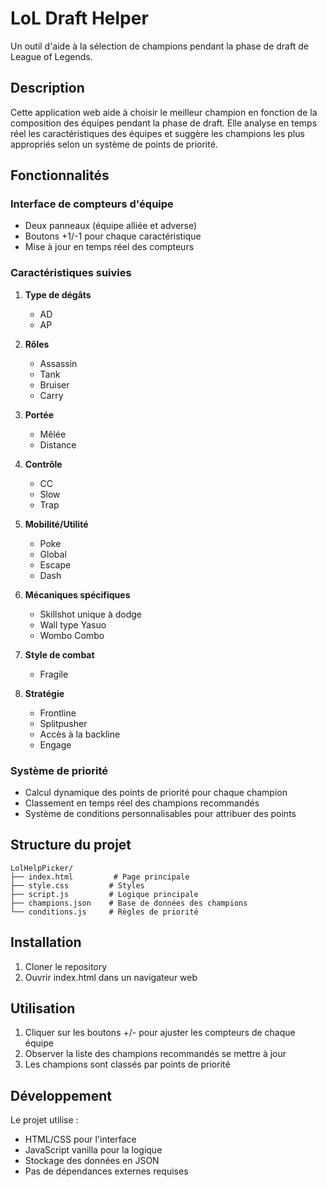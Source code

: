 # LoL Draft Helper

Un outil d'aide à la sélection de champions pendant la phase de draft de League of Legends.

## Description

Cette application web aide à choisir le meilleur champion en fonction de la composition des équipes pendant la phase de draft. Elle analyse en temps réel les caractéristiques des équipes et suggère les champions les plus appropriés selon un système de points de priorité.

## Fonctionnalités

### Interface de compteurs d'équipe
- Deux panneaux (équipe alliée et adverse)
- Boutons +1/-1 pour chaque caractéristique
- Mise à jour en temps réel des compteurs

### Caractéristiques suivies
1. **Type de dégâts**
   - AD
   - AP

2. **Rôles**
   - Assassin
   - Tank
   - Bruiser
   - Carry

3. **Portée**
   - Mêlée
   - Distance

4. **Contrôle**
   - CC
   - Slow
   - Trap

5. **Mobilité/Utilité**
   - Poke
   - Global
   - Escape
   - Dash

6. **Mécaniques spécifiques**
   - Skillshot unique à dodge
   - Wall type Yasuo
   - Wombo Combo

7. **Style de combat**
   - Fragile

8. **Stratégie**
   - Frontline
   - Splitpusher
   - Accès à la backline
   - Engage

### Système de priorité
- Calcul dynamique des points de priorité pour chaque champion
- Classement en temps réel des champions recommandés
- Système de conditions personnalisables pour attribuer des points

## Structure du projet
```
LolHelpPicker/
├── index.html         # Page principale
├── style.css         # Styles
├── script.js         # Logique principale
├── champions.json    # Base de données des champions
└── conditions.js     # Règles de priorité
```

## Installation
1. Cloner le repository
2. Ouvrir index.html dans un navigateur web

## Utilisation
1. Cliquer sur les boutons +/- pour ajuster les compteurs de chaque équipe
2. Observer la liste des champions recommandés se mettre à jour
3. Les champions sont classés par points de priorité

## Développement
Le projet utilise :
- HTML/CSS pour l'interface
- JavaScript vanilla pour la logique
- Stockage des données en JSON
- Pas de dépendances externes requises